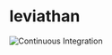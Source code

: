 # leviathan

![Continuous Integration](https://github.com/ilesar/leviathan/workflows/Continuous%20Integration/badge.svg)

